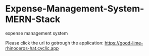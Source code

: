 # Expense-Management-System-MERN-Stack
expense management system


Please click the url to gotrough the application: https://good-lime-rhinoceros-hat.cyclic.app

